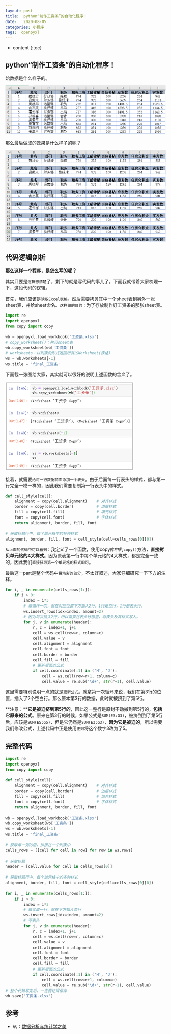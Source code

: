 ```yaml
---
layout: post
title:  python“制作工资条”的自动化程序！
date:   2020-08-05
categories: 小程序
tags:  openpyxl 
---
```

* content
{:toc}








## python“制作工资条”的自动化程序！

始数据是什么样子的。

<center><img src="https://raw.githubusercontent.com/HG1227/image/master/img_tuchuang/20200805152543.png" alt="image-20200805151903995" style="zoom:80%;" /></center>

那么最后做成的效果是什么样子的呢？

<center><img src="https://raw.githubusercontent.com/HG1227/image/master/img_tuchuang/20200805152602.png" alt="image-20200805151918899" style="zoom:80%;" /></center>

## 代码逻辑剖析

**那么这样一个程序，是怎么写的呢？**

其实只要是`逻辑想清楚`了，剩下的就是写代码的事儿了。下面我就带着大家梳理一下，这段代码的逻辑。

首先，我们应该是`读取Excel表格`。然后需要拷贝其中一个sheet表到另外一张sheet表，并给sheet命名。`这样做的目的：`为了存放制作好工资条的那张sheet表。

```python
import re
import openpyxl
from copy import copy

wb = openpyxl.load_workbook('工资条.xlsx')
# copy_worksheet()：拷贝sheet表 
wb.copy_worksheet(wb['工资条'])
# worksheets：以列表的形式返回所有的Worksheet(表格)
ws = wb.worksheets[-1]
ws.title = 'final_工资条'
```

下面截一张图给大家，其实就可以很好的说明上述函数的含义了。

<img src=".\img\image-20200805152022414.png" alt="image-20200805152022414" style="zoom:80%;" />

接着，就需要`给每一行数据前面添加一个表头`。由于后面每一行表头的样式，都与第一行完全一模一样的，因此我们需要复制第一行表头中的样式。

```python
def cell_style(cell):
    alignment = copy(cell.alignment)    # 对齐样式
    border = copy(cell.border)          # 边框样式
    fill = copy(cell.fill)              # 填充样式
    font = copy(cell.font)              # 字体样式
    return alignment, border, fill, font
    
# 获取标题行中，每个单元格中的各种样式
alignment, border, fill, font = cell_style(cell=cells_rows[0][0])
```

`从上面的代码中可以看到：`我定义了一个函数，使用copy库中的`copy()`方法，**直接拷贝单元格的4大样式**。因为原表第一行中每个单元格的4大样式，都是完全一致的，因此我们`直接获取第一个单元格的样式即可`。

最后这一part是整个代码中`最精彩的部分`，不太好叙述，大家仔细研究一下下方的注释。

```python
for i, _ in enumerate(cells_rows[1:]):
    if i > 0:
        index = i*3
        # 每循环一次，就在对应位置下方插入2行。1行是空行，1行是表头行。
        ws.insert_rows(idx=index, amount=2)
        # 因为每次插入2行，所以需要在表头行那里，将表头及其样式写入。
        for j, v in enumerate(header):
            r, c = index+1, j+1
            cell = ws.cell(row=r, column=c)
            cell.value = v
            cell.alignment = alignment
            cell.font = font
            cell.border = border
            cell.fill = fill
            # 更新后面的公式
            if cell.coordinate[:1] in ('H', 'J'):
                cell = ws.cell(row=r+1, column=c)
                cell.value = re.sub('\d+', str(r+1), cell.value)
```

这里需要特别说明一点的就是`更新公式`。就拿第一次循环来说，我们在第3行的位置，插入了2个空白行。那么原本第3行的数据，此时就被挤到了第5行。

**注意：****它是被迫挤到第5行的**，因此这一整行是原封不动搬到第5行的，**包括它原来的公式**。原来在第3行的时候，如果公式是`SUM(E3:G3)`，被挤到到了第5行后，应该是`SUM(E5:G5)`，但是它仍然是`SUM(E3:G3)`，**因为它是被迫的**，所以需要我们修改公式，上述代码中正是使用`正则`将这个数字3改为了5。

## 完整代码

```python
import re
import openpyxl
from copy import copy

def cell_style(cell):
    alignment = copy(cell.alignment)    # 对齐样式
    border = copy(cell.border)          # 边框样式
    fill = copy(cell.fill)              # 填充样式
    font = copy(cell.font)              # 字体样式
    return alignment, border, fill, font

wb = openpyxl.load_workbook('工资条.xlsx') 
wb.copy_worksheet(wb['工资条'])
ws = wb.worksheets[-1]
ws.title = 'final_工资条'

# 获取每一列的值，拼接在一个列表中
cells_rows = [[cell for cell in row] for row in ws.rows]

# 获取标题
header = [cell.value for cell in cells_rows[0]]

# 获取标题行中，每个单元格中的各种样式
alignment, border, fill, font = cell_style(cell=cells_rows[0][0])

for i, _ in enumerate(cells_rows[1:]):
    if i > 0:
        index = i*3
        # 每读取一行，就在下方插入两行
        ws.insert_rows(idx=index, amount=2)
        # 写表头
        for j, v in enumerate(header):
            r, c = index+1, j+1
            cell = ws.cell(row=r, column=c)
            cell.value = v
            cell.alignment = alignment
            cell.font = font
            cell.border = border
            cell.fill = fill
            # 更新后面的公式
            if cell.coordinate[:1] in ('H', 'J'):
                cell = ws.cell(row=r+1, column=c)
                cell.value = re.sub('\d+', str(r+1), cell.value)
# 整个代码写完后，一定要记得保存               
wb.save('工资条.xlsx')    
```



## 参考

- 转：<a href="https://mp.weixin.qq.com/s/T1Z0yBerUIbQQ4mYHi5-4g" target="_blank">数据分析与统计学之美</a> 

